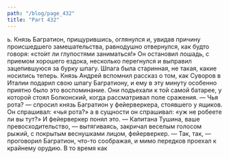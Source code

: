 ```yaml
---
path: "/blog/page_432"
title: "Part 432"
---
```


ь.
Князь Багратион, прищурившись, оглянулся и, увидав причину происшедшего замешательства, равнодушно отвернулся, как будто говоря: «сто́ит ли глупостями заниматься!» Он остановил лошадь, с приемом хорошего ездока, несколько перегнулся и выправил зацепившуюся за бурку шпагу. Шпага была старинная, не такая, какие носились теперь. Князь Андрей вспомнил рассказ о том, как Суворов в Италии подарил свою шпагу Багратиону, и ему в эту минуту особенно приятно было это воспоминание. Они подъехали к той самой батарее, у которой стоял Болконский, когда рассматривал поле сражения.
— Чья рота? — спросил князь Багратион у фейерверкера, стоявшего у ящиков.
Он спрашивал: «чья рота?» а в сущности он спрашивал: «уж не робеете ли вы тут?» И фейерверкер понял это.
— Капитана Тушина, ваше превосходительство, — вытягиваясь, закричал веселым голосом рыжий, с покрытым веснушками лицом, фейерверкер.
— Так, так, — проговорил Багратион, что-то соображая, и мимо передков проехал к крайнему орудию.
В то время как 

